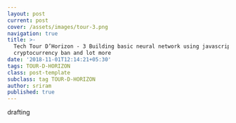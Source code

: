 ```yaml
---
layout: post
current: post
cover: /assets/images/tour-3.png
navigation: true
title: >-
  Tech Tour D’Horizon - 3 Building basic neural network using javascript, Google
  cryptocurrency ban and lot more
date: '2018-11-01T12:14:21+05:30'
tags: TOUR-D-HORIZON
class: post-template
subclass: tag TOUR-D-HORIZON
author: sriram
published: true
---
```

drafting
